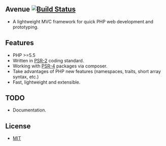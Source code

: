 ## Avenue [![Build Status](https://travis-ci.org/borisding/avenue.svg?branch=master)](https://travis-ci.org/borisding/avenue)
- A lightweight MVC framework for quick PHP web development and prototyping.

## Features
- PHP >=5.5
- Written in [PSR-2](http://www.php-fig.org/psr/psr-2/) coding standard.
- Working with [PSR-4](http://www.php-fig.org/psr/psr-4/) packages via composer.
- Take advantages of PHP new features (namespaces, traits, short array syntax, etc.)
- Fast, lightweight and extensible.

## TODO

- Documentation.

## License
- [MIT](https://github.com/borisding/avenue/blob/master/LICENSE)

